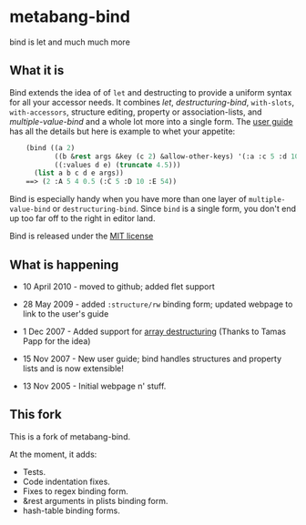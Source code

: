 # metabang-bind

bind is let and much much more

## What it is

Bind extends the idea of of `let` and destructing to provide a uniform syntax for all your accessor needs. It combines _let_, _destructuring-bind_, `with-slots`, `with-accessors`, structure editing, property or association-lists, and _multiple-value-bind_ and a whole lot more into a single form. The [user guide](https://common-lisp.net/project/metabang-bind/user-guide.html) has all the details but here is example to whet your appetite:

```lisp
    (bind ((a 2)  
           ((b &rest args &key (c 2) &allow-other-keys) '(:a :c 5 :d 10 :e 54))  
           ((:values d e) (truncate 4.5)))  
      (list a b c d e args))  
    ==> (2 :A 5 4 0.5 (:C 5 :D 10 :E 54)) 
```

Bind is especially handy when you have more than one layer of `multiple-value-bind` or `destructuring-bind`. Since `bind` is a single form, you don't end up too far off to the right in editor land.

Bind is released under the [MIT license](http://www.opensource.org/licenses/mit-license.php)

## What is happening

- 10 April 2010 - moved to github; added flet support

- 28 May 2009 - added `:structure/rw` binding form; updated webpage to link to the user's guide

- 1 Dec 2007 - Added support for [array destructuring](user-guide.html#array-bindings) (Thanks to Tamas Papp for the idea)

- 15 Nov 2007 - New user guide; bind handles structures and property lists and is now extensible!

- 13 Nov 2005 - Initial webpage n' stuff.

## This fork

This is a fork of metabang-bind.

At the moment, it adds:

- Tests.
- Code indentation fixes.
- Fixes to regex binding form.
- &rest arguments in plists binding form.
- hash-table binding forms.
